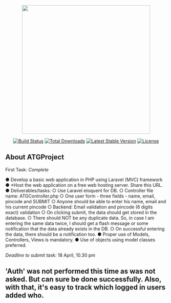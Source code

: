 <p align="center"><img src="https://res.cloudinary.com/dtfbvvkyp/image/upload/v1566331377/laravel-logolockup-cmyk-red.svg" width="400"></p>

<p align="center">
<a href="https://travis-ci.org/laravel/framework"><img src="https://travis-ci.org/laravel/framework.svg" alt="Build Status"></a>
<a href="https://packagist.org/packages/laravel/framework"><img src="https://poser.pugx.org/laravel/framework/d/total.svg" alt="Total Downloads"></a>
<a href="https://packagist.org/packages/laravel/framework"><img src="https://poser.pugx.org/laravel/framework/v/stable.svg" alt="Latest Stable Version"></a>
<a href="https://packagist.org/packages/laravel/framework"><img src="https://poser.pugx.org/laravel/framework/license.svg" alt="License"></a>
</p>

## About ATGProject

First Task:
*Complete*

● Develop a basic web application in PHP using Laravel (MVC) framework
● *Host the web application on a free web hosting server. Share this URL.
● Deliverables/tasks:
   ○ Use Laravel eloquent for DB.
   ○ Controller file name: ATGController.php
   ○ One user form - three fields - name, email, pincode and SUBMIT
   ○ Anyone should be able to enter his name, email and his current pincode
   ○ Backend: Email validation and pincode (6 digits exact) validation
   ○ On clicking submit, the data should get stored in the database.
   ○ There should NOT be any duplicate data. So, in case I am entering the same
data twice, I should get a flash message or some notification that the data
already exists in the DB.
  ○ On successful entering the data, there should be a notification too.
● Proper use of Models, Controllers, Views is mandatory.
● Use of objects using model classes preferred.

*Deadline to submit task:* 18 April, 10.30 pm

## 'Auth' was not performed this time as was not asked. But can sure be done successfully. Also, with that, it's easy to track which logged in users added who.

